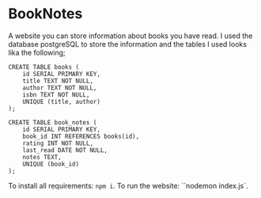 # BookNotes
A website you can store information about books you have read.
I used the database postgreSQL to store the information and the tables I used looks lika the following;

```
CREATE TABLE books (
	id SERIAL PRIMARY KEY,
	title TEXT NOT NULL,
	author TEXT NOT NULL,
	isbn TEXT NOT NULL,
	UNIQUE (title, author)
);
```
```
CREATE TABLE book_notes (
	id SERIAL PRIMARY KEY,
	book_id INT REFERENCES books(id),
	rating INT NOT NULL,
	last_read DATE NOT NULL,
	notes TEXT,
	UNIQUE (book_id)
);
```

To install all requirements: `npm i`.
To run the website: ``nodemon index.js`.
